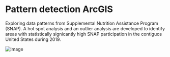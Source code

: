 # Pattern detection ArcGIS
Exploring data patterns from Supplemental Nutrition Assistance Program (SNAP). A hot spot analysis and an outlier analysis are developed to identify areas with statistically signicantly high SNAP participation in the contiguos United States during 2019.

![image](https://github.com/glohalo/pattern_detection_ArcGIS/assets/28090029/fa66c303-ebca-4c2e-a9eb-32a5aafa3589)
